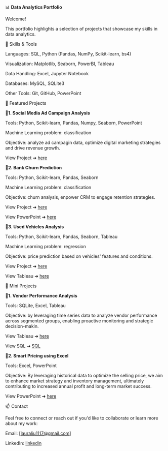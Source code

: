 📊 **Data Analytics Portfolio**

Welcome!

This portfolio highlights a selection of projects that showcase my skills in data analytics.

🔧 Skills & Tools

Languages: SQL, Python (Pandas, NumPy, Scikit-learn, bs4)

Visualization: Matplotlib, Seaborn, PowerBI, Tableau

Data Handling: Excel, Jupyter Notebook

Databases: MySQL, SQLite3

Other Tools: Git, GitHub, PowerPoint

📁 Featured Projects

**🎯1. Social Media Ad Campaign Analysis**

Tools: Python, Scikit-learn, Pandas, Numpy, Seaborn, PowerPoint

Machine Learning problem: classification

Objective: analyze ad campagin data,  optimize digital marketing strategies and drive revenue growth.

View Project ➜ [here](https://github.com/leiliu7/Data-Analytics-Data-Science-Portfolio/blob/main/Social-Media-Ad-Campaign-Analysis/optimizing_social_media_ad_campaign.ipynb)

**🎯2. Bank Churn Prediction**

Tools: Python, Scikit-learn, Pandas, Seaborn

Machine Learning problem: classification

Objective: churn analysis, enpower CRM to engage retention strategies. 

View Project ➜ [here](https://github.com/leiliu7/Data-Analytics-Data-Science-Portfolio/blob/main/Bank-Churn-Prediction/Capstone_XYZ_Bank_Churn%20.ipynb)

View PowerPoint ➜ [here](https://github.com/leiliu7/Data-Analytics-Data-Science-Portfolio/blob/main/XYZ%20bank%20churn/slides%20presentation_XYZ_%20bank_churn_prediction.pdf)

**🎯3. Used Vehicles Analysis**

Tools: Python, Scikit-learn, Pandas, Seaborn, Tableau

Machine Learning problem: regression

Objective: price prediction based on vehicles' features and conditions. 

View Project ➜ [here](https://github.com/leiliu7/Data-Analytics-Data-Science-Portfolio/blob/main/Vehicles-Price-Prediction/used_vehicles_analysis%20(1).pdf)

View Tableau ➜ [here](https://public.tableau.com/app/profile/lei.liu3755/viz/Book1_17320012104880/Onlinevehicleanalysis)


📁 Mini Projects

**🎯1. Vendor Performance Analysis**

Tools: SQLite, Excel, Tableau

Objective: by leveraging time series data to analyze vendor performance across segmented groups, enabling proactive monitoring and strategic decision-makin.

View Tableau ➜ [here](https://public.tableau.com/app/profile/lei.liu3755/viz/AEMROutageAnalysisJan2016-Dec2017_17246973919050/AEMREXECPRESENTATION)

View SQL ➜ [SQL](https://github.com/leiliu7/Data-Analytics-Data-Science-Portfolio/blob/main/Vendor-Performance-Analysis/AEMR_SQL_Analysis.ipynb)

**🎯2. Smart Pricing using Excel**

Tools: Excel, PowerPoint

Objective: By leveraging historical data to optimize the selling price, we aim to enhance market strategy and inventory management, ultimately contributing to increased annual profit and long-term market success.

View PowerPoint ➜ [here](https://github.com/leiliu7/Data-Analytics-Data-Science-Portfolio/blob/main/Smart-Pricing-Using-Excel/Maximizing%20Profitability%20Through%20Smart%20Pricing%20Presentation.pdf)

📫 Contact

Feel free to connect or reach out if you'd like to collaborate or learn more about my work:

Email: [lauraliu1117@gmail.com]

LinkedIn: [linkedin](https://www.linkedin.com/in/leiliuprofile)

